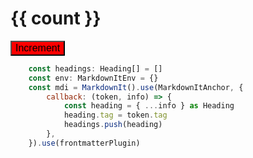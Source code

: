 <script>
const count = ref(0)

function increment() {
    count.value++;
}
</script>

<style>
.hello {
    font-size: 1rem;
    background-color: red;
}
</style>

<h1>{{ count }}</h1>
<button @click="increment" class="hello">Increment</button>

```js
	const headings: Heading[] = []
	const env: MarkdownItEnv = {}
	const mdi = MarkdownIt().use(MarkdownItAnchor, {
		callback: (token, info) => {
			const heading = { ...info } as Heading
			heading.tag = token.tag
			headings.push(heading)
		},
	}).use(frontmatterPlugin)
```
